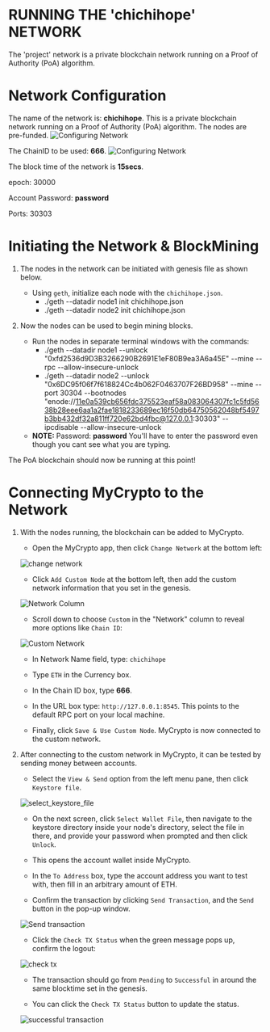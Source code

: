 # RUNNING THE 'chichihope' NETWORK

The 'project' network is a private blockchain network running on a Proof of Authority (PoA) algorithm.  


# Network Configuration

The name of the network is: **chichihope**. This is a private blockchain network running on a Proof of Authority (PoA) algorithm. The nodes are pre-funded.
    ![Configuring Network](./Config1.JPG)

The ChainID to be used: **666**.
    ![Configuring Network](./Config2.JPG)


The block time of the network is **15secs**.

epoch: 30000 

Account Password: **password**

Ports: 30303



# Initiating the Network & BlockMining
1.  The nodes in the network can be initiated with genesis file as shown below.

    * Using `geth`, initialize each node with the `chichihope.json`.
        * ./geth --datadir node1 init chichihope.json
        * ./geth --datadir node2 init chichihope.json

2. Now the nodes can be used to begin mining blocks.

    * Run the nodes in separate terminal windows with the commands:
        *  ./geth --datadir node1 --unlock "0xfd2536d9D3B3266290B2691E1eF80B9ea3A6a45E" --mine --rpc --allow-insecure-unlock
        *  ./geth --datadir node2 --unlock "0x6DC95f06f7f618824Cc4b062F0463707F26BD958" --mine --port 30304 --bootnodes "enode://11e0a539cb656fdc375523eaf58a083064307fc1c5fd5638b28eee6aa1a2fae1818233689ec16f50db64750562048bf5497b3bb432df32a811ff720e62bd4fbc@127.0.0.1:30303" --ipcdisable --allow-insecure-unlock
    * **NOTE:**  Password: **password**
    You'll have to enter the password even though you cant see what you are typing.

 The PoA blockchain should now be running at this point!



# Connecting MyCrypto to the Network

1. With the nodes running, the blockchain can be added to MyCrypto.

    * Open the MyCrypto app, then click `Change Network` at the bottom left:

    ![change network](./change-network.JPG)

    * Click `Add Custom Node` at the bottom left, then add the custom network information that you set in the genesis.


    ![Network Column](./network-column.JPG)

    * Scroll down to choose `Custom` in the "Network" column to reveal more options like `Chain ID`:

    ![Custom Network](./custom-network.JPG)

    * In Network Name field, type: `chichihope`
    
    * Type `ETH` in the Currency box.
    
    * In the Chain ID box, type **666**.

    * In the URL box type: `http://127.0.0.1:8545`.  This points to the default RPC port on your local machine.

    * Finally, click `Save & Use Custom Node`. MyCrypto is now connected to the custom network.

2. After connecting to the custom network in MyCrypto, it can be tested by sending money between accounts.

    * Select the `View & Send` option from the left menu pane, then click `Keystore file`.

    ![select_keystore_file](./keystore-file.JPG)

    * On the next screen, click `Select Wallet File`, then navigate to the keystore directory inside your node's directory, select the file in there, and provide your password when prompted and then click `Unlock`.

    * This opens the account wallet inside MyCrypto. 

    * In the `To Address` box, type the account address you want to test with, then fill in an arbitrary amount of ETH.

    * Confirm the transaction by clicking `Send Transaction`, and the `Send` button in the pop-up window.  

    ![Send transaction](./confirm-txn.JPG)

    * Click the `Check TX Status` when the green message pops up, confirm the logout:

    ![check tx](./check-txn.JPG)

    * The transaction should go from `Pending` to `Successful` in around the same blocktime set in the genesis.

    * You can click the `Check TX Status` button to update the status.

    ![successful transaction](./Success.JPG)

